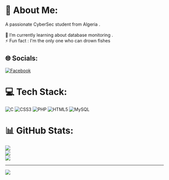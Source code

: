 # 💫 About Me:
A passionate CyberSec student from Algeria .<br><br>🌱 I’m currently learning about database monitoring .<br>⚡ Fun fact : I'm the only one who can drown fishes


## 🌐 Socials:
[![Facebook](https://img.shields.io/badge/Facebook-%231877F2.svg?logo=Facebook&logoColor=white)](https://facebook.com/GovTihoDz) 

# 💻 Tech Stack:
![C](https://img.shields.io/badge/c-%2300599C.svg?style=for-the-badge&logo=c&logoColor=white) ![CSS3](https://img.shields.io/badge/css3-%231572B6.svg?style=for-the-badge&logo=css3&logoColor=white) ![PHP](https://img.shields.io/badge/php-%23777BB4.svg?style=for-the-badge&logo=php&logoColor=white) ![HTML5](https://img.shields.io/badge/html5-%23E34F26.svg?style=for-the-badge&logo=html5&logoColor=white) ![MySQL](https://img.shields.io/badge/mysql-%2300f.svg?style=for-the-badge&logo=mysql&logoColor=white)
# 📊 GitHub Stats:
![](https://github-readme-stats.vercel.app/api?username=GovDz&theme=merko&hide_border=false&include_all_commits=false&count_private=false)<br/>
![](https://github-readme-streak-stats.herokuapp.com/?user=GovDz&theme=merko&hide_border=false)<br/>
![](https://github-readme-stats.vercel.app/api/top-langs/?username=GovDz&theme=merko&hide_border=false&include_all_commits=false&count_private=false&layout=compact)

---
[![](https://visitcount.itsvg.in/api?id=GovDz&icon=0&color=0)](https://visitcount.itsvg.in)
